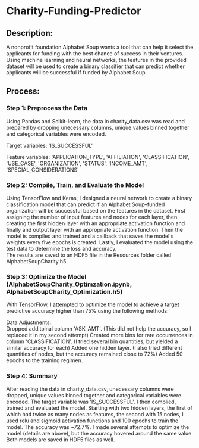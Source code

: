 # Charity-Funding-Predictor

## Description:  
A nonprofit foundation Alphabet Soup wants a tool that can help it select the applicants for funding with the best chance of success in their ventures. Using machine learning and neural networks, the features in the provided dataset will be used to create a binary classifier that can predict whether applicants will be successful if funded by Alphabet Soup.


## Process:  
### Step 1: Preprocess the Data  
Using Pandas and Scikit-learn, the data in charity_data.csv was read and prepared by dropping unecessary columns, unique values binned together and categorical variables were encoded. 

Target variables: 'IS_SUCCESSFUL'

Feature variables: 'APPLICATION_TYPE', 'AFFILIATION', 'CLASSIFICATION', 'USE_CASE', 'ORGANIZATION', 'STATUS', 'INCOME_AMT', 'SPECIAL_CONSIDERATIONS'

### Step 2: Compile, Train, and Evaluate the Model  
Using TensorFlow and Keras, I designed a neural network to create a binary classification model that can predict if an Alphabet Soup–funded organization will be successful based on the features in the dataset. First assigning the number of input features and nodes for each layer, then creating the first hidden layer with an appropriate activation function and finally and output layer with an appropriate activation function. Then the model is compiled and trained and a callback that saves the model's weights every five epochs is created. Lastly, I evaluated the model using the test data to determine the loss and accuracy.  
The results are saved to an HDF5 file in the Resources folder called AlphabetSoupCharity.h5.


### Step 3: Optimize the Model (AlphabetSoupCharity_Optimzation.ipynb, AlphabetSoupCharity_Optimization.h5)  
With TensorFlow, I attempted to optimize the model to achieve a target predictive accuracy higher than 75% using the following methods:

Data Adjustments:  
Dropped additoinal column 'ASK_AMT'.  (This did not help the accuracy, so I replaced it in my second attempt)
Created more bins for rare occurrences in column 'CLASSIFICATION'. (I tried several bin quantities, but yielded a similar accuracy for each)
Added one hidden layer. (I also tried different quantities of nodes, but the accuracy remained close to 72%)
Added 50 epochs to the training regimen.  


### Step 4: Summary  
After reading the data in charity_data.csv, unecessary columns were dropped, unique values binned together and categorical variables were encoded. The target variable was 'IS_SUCCESSFUL'. I then complied, trained and evaluated the model. Starting with two hidden layers, the first of which had twice as many nodes as features, the second with 15 nodes, I used relu and sigmoid activation functions and 100 epochs to train the model. The accuracy was ~72.7%. I made several attempts to optimize the model (details are above), but the accuracy hovered around the same value. Both models are saved in HDF5 files as well.




